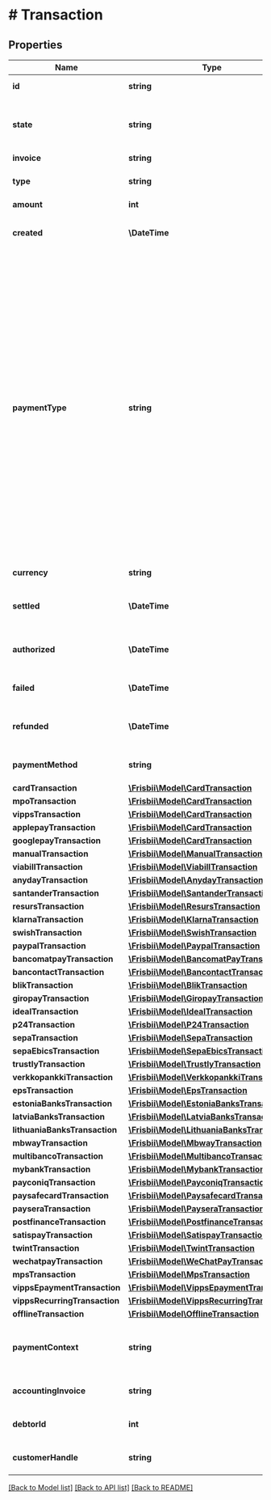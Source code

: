 # # Transaction

## Properties

Name | Type | Description | Notes
------------ | ------------- | ------------- | -------------
**id** | **string** | Transaction id assigned by Frisbii |
**state** | **string** | State of the transaction, one of the following: &#x60;pending&#x60;, &#x60;processing&#x60;, &#x60;authorized&#x60;, &#x60;settled&#x60;, &#x60;refunded&#x60;, &#x60;failed&#x60;, &#x60;cancelled&#x60; |
**invoice** | **string** | Invoice handle |
**type** | **string** | Transaction type, one of the following: &#x60;settle&#x60;, &#x60;refund&#x60;, &#x60;authorization&#x60; |
**amount** | **int** | The transaction amount |
**created** | **\DateTime** | Date when the transaction was created. In [ISO-8601](http://en.wikipedia.org/wiki/ISO_8601) extended offset date-time format. |
**paymentType** | **string** | Payment type for transaction, either: &#x60;card&#x60;, &#x60;mpo&#x60;, &#x60;mobilepay&#x60;, &#x60;vipps&#x60;, &#x60;vipps_epayment&#x60;, &#x60;vipps_recurring&#x60;, &#x60;swish&#x60;, &#x60;viabill&#x60;, &#x60;anyday&#x60;, &#x60;manual&#x60;, &#x60;applepay&#x60;, &#x60;googlepay&#x60;, &#x60;paypal&#x60;, &#x60;klarna_pay_now&#x60;, &#x60;klarna_pay_later&#x60;, &#x60;klarna_slice_it&#x60;, &#x60;klarna_direct_bank_transfer&#x60;, &#x60;klarna_direct_debit&#x60;, &#x60;resurs&#x60;, &#x60;mobilepay_subscriptions&#x60;, &#x60;emv_token&#x60;, &#x60;bancomatpay&#x60;, &#x60;bcmc&#x60;, &#x60;blik&#x60;, &#x60;pp_blik_oc&#x60;, &#x60;giropay&#x60;, &#x60;ideal&#x60;, &#x60;p24&#x60;, &#x60;sepa&#x60;, &#x60;trustly&#x60;, &#x60;eps&#x60;, &#x60;estonia_banks&#x60;, &#x60;latvia_banks&#x60;, &#x60;lithuania_banks&#x60;, &#x60;mb_way&#x60;, &#x60;multibanco&#x60;, &#x60;mybank&#x60;, &#x60;payconiq&#x60;, &#x60;paysafecard&#x60;, &#x60;paysera&#x60;, &#x60;postfinance&#x60;, &#x60;satispay&#x60;, &#x60;twint&#x60;, &#x60;wechatpay&#x60;, &#x60;santander&#x60;, &#x60;verkkopankki&#x60;, &#x60;offline_cash&#x60;, &#x60;offline_bank_transfer&#x60;, or &#x60;offline_other&#x60;, &#x60;sepa_ebics&#x60; |
**currency** | **string** | Currency in [ISO 4217](https://en.wikipedia.org/wiki/ISO_4217) three letter alpha code | [optional]
**settled** | **\DateTime** | When the transaction was settled, in [ISO-8601](http://en.wikipedia.org/wiki/ISO_8601) extended offset date-time format. | [optional]
**authorized** | **\DateTime** | When the transaction was authorized, in [ISO-8601](http://en.wikipedia.org/wiki/ISO_8601) extended offset date-time format. | [optional]
**failed** | **\DateTime** | When the transaction failed, in [ISO-8601](http://en.wikipedia.org/wiki/ISO_8601) extended offset date-time format. | [optional]
**refunded** | **\DateTime** | When the transaction was refunded, in [ISO-8601](http://en.wikipedia.org/wiki/ISO_8601) extended offset date-time format. | [optional]
**paymentMethod** | **string** | Reference to payment method in case of a MIT transaction | [optional]
**cardTransaction** | [**\Frisbii\Model\CardTransaction**](CardTransaction.md) |  | [optional]
**mpoTransaction** | [**\Frisbii\Model\CardTransaction**](CardTransaction.md) |  | [optional]
**vippsTransaction** | [**\Frisbii\Model\CardTransaction**](CardTransaction.md) |  | [optional]
**applepayTransaction** | [**\Frisbii\Model\CardTransaction**](CardTransaction.md) |  | [optional]
**googlepayTransaction** | [**\Frisbii\Model\CardTransaction**](CardTransaction.md) |  | [optional]
**manualTransaction** | [**\Frisbii\Model\ManualTransaction**](ManualTransaction.md) |  | [optional]
**viabillTransaction** | [**\Frisbii\Model\ViabillTransaction**](ViabillTransaction.md) |  | [optional]
**anydayTransaction** | [**\Frisbii\Model\AnydayTransaction**](AnydayTransaction.md) |  | [optional]
**santanderTransaction** | [**\Frisbii\Model\SantanderTransaction**](SantanderTransaction.md) |  | [optional]
**resursTransaction** | [**\Frisbii\Model\ResursTransaction**](ResursTransaction.md) |  | [optional]
**klarnaTransaction** | [**\Frisbii\Model\KlarnaTransaction**](KlarnaTransaction.md) |  | [optional]
**swishTransaction** | [**\Frisbii\Model\SwishTransaction**](SwishTransaction.md) |  | [optional]
**paypalTransaction** | [**\Frisbii\Model\PaypalTransaction**](PaypalTransaction.md) |  | [optional]
**bancomatpayTransaction** | [**\Frisbii\Model\BancomatPayTransaction**](BancomatPayTransaction.md) |  | [optional]
**bancontactTransaction** | [**\Frisbii\Model\BancontactTransaction**](BancontactTransaction.md) |  | [optional]
**blikTransaction** | [**\Frisbii\Model\BlikTransaction**](BlikTransaction.md) |  | [optional]
**giropayTransaction** | [**\Frisbii\Model\GiropayTransaction**](GiropayTransaction.md) |  | [optional]
**idealTransaction** | [**\Frisbii\Model\IdealTransaction**](IdealTransaction.md) |  | [optional]
**p24Transaction** | [**\Frisbii\Model\P24Transaction**](P24Transaction.md) |  | [optional]
**sepaTransaction** | [**\Frisbii\Model\SepaTransaction**](SepaTransaction.md) |  | [optional]
**sepaEbicsTransaction** | [**\Frisbii\Model\SepaEbicsTransaction**](SepaEbicsTransaction.md) |  | [optional]
**trustlyTransaction** | [**\Frisbii\Model\TrustlyTransaction**](TrustlyTransaction.md) |  | [optional]
**verkkopankkiTransaction** | [**\Frisbii\Model\VerkkopankkiTransaction**](VerkkopankkiTransaction.md) |  | [optional]
**epsTransaction** | [**\Frisbii\Model\EpsTransaction**](EpsTransaction.md) |  | [optional]
**estoniaBanksTransaction** | [**\Frisbii\Model\EstoniaBanksTransaction**](EstoniaBanksTransaction.md) |  | [optional]
**latviaBanksTransaction** | [**\Frisbii\Model\LatviaBanksTransaction**](LatviaBanksTransaction.md) |  | [optional]
**lithuaniaBanksTransaction** | [**\Frisbii\Model\LithuaniaBanksTransaction**](LithuaniaBanksTransaction.md) |  | [optional]
**mbwayTransaction** | [**\Frisbii\Model\MbwayTransaction**](MbwayTransaction.md) |  | [optional]
**multibancoTransaction** | [**\Frisbii\Model\MultibancoTransaction**](MultibancoTransaction.md) |  | [optional]
**mybankTransaction** | [**\Frisbii\Model\MybankTransaction**](MybankTransaction.md) |  | [optional]
**payconiqTransaction** | [**\Frisbii\Model\PayconiqTransaction**](PayconiqTransaction.md) |  | [optional]
**paysafecardTransaction** | [**\Frisbii\Model\PaysafecardTransaction**](PaysafecardTransaction.md) |  | [optional]
**payseraTransaction** | [**\Frisbii\Model\PayseraTransaction**](PayseraTransaction.md) |  | [optional]
**postfinanceTransaction** | [**\Frisbii\Model\PostfinanceTransaction**](PostfinanceTransaction.md) |  | [optional]
**satispayTransaction** | [**\Frisbii\Model\SatispayTransaction**](SatispayTransaction.md) |  | [optional]
**twintTransaction** | [**\Frisbii\Model\TwintTransaction**](TwintTransaction.md) |  | [optional]
**wechatpayTransaction** | [**\Frisbii\Model\WeChatPayTransaction**](WeChatPayTransaction.md) |  | [optional]
**mpsTransaction** | [**\Frisbii\Model\MpsTransaction**](MpsTransaction.md) |  | [optional]
**vippsEpaymentTransaction** | [**\Frisbii\Model\VippsEpaymentTransaction**](VippsEpaymentTransaction.md) |  | [optional]
**vippsRecurringTransaction** | [**\Frisbii\Model\VippsRecurringTransaction**](VippsRecurringTransaction.md) |  | [optional]
**offlineTransaction** | [**\Frisbii\Model\OfflineTransaction**](OfflineTransaction.md) |  | [optional]
**paymentContext** | **string** | Payment context describing if the transaction is customer or merchant initiated, one of the following values: &#x60;cit&#x60;, &#x60;mit&#x60;, &#x60;cit_cof&#x60; | [optional]
**accountingInvoice** | **string** | Accounting invoice number if this transaction belongs to an accounting invoice | [optional]
**debtorId** | **int** | Customer debtor id if this transaction belongs to an accounting invoice | [optional]
**customerHandle** | **string** | Customer handle if this transaction belongs to an accounting invoice | [optional]

[[Back to Model list]](../../README.md#models) [[Back to API list]](../../README.md#endpoints) [[Back to README]](../../README.md)
